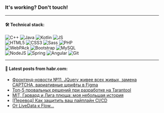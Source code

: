 ### It's working? Don't touch!

---

#### 🛠️ Technical stack:

![C++](https://img.shields.io/badge/C++-informational?logo=c%2B%2B&style=flat&logoColor=white&color=9C033A)
![Java](https://img.shields.io/badge/Java-informational?logo=java&style=flat&logoColor=white&color=007396)
![Kotlin](https://img.shields.io/badge/Kotlin-informational?logo=Kotlin&style=flat&logoColor=white&color=0095D5)
![JS](https://img.shields.io/badge/JS-informational?logo=javaScript&style=flat&logoColor=black&color=F7Df1E) <br>
![HTML5](https://img.shields.io/badge/HTML5-informational?logo=html5&style=flat&logoColor=white&color=E34F26)
![CSS3](https://img.shields.io/badge/CSS3-informational?logo=css3&style=flat&logoColor=white&color=157286)
![Sass](https://img.shields.io/badge/Saas-informational?logo=sass&style=flat&logoColor=white&color=hotpink)
![PHP](https://img.shields.io/badge/PHP-informational?logo=php&style=flat&logoColor=white&color=777BB4) <br>
![WebPAck](https://img.shields.io/badge/WebPack-informational?logo=webPack&style=flat&logoColor=white&color=FF6F00)
![Bootstrap](https://img.shields.io/badge/Bootstrap-informational?logo=Bootstrap&style=flat&logoColor=white&color=7952B3)
![MySQL](https://img.shields.io/badge/MySQL-informational?logo=MySQL&style=flat&logoColor=white&color=00f) <br>
![NodeJS](https://img.shields.io/badge/NodeJS-informational?logo=node.js&style=flat&logoColor=white&color=43853D)
![Spring](https://img.shields.io/badge/Spring-informational?logo=Spring&style=flat&logoColor=white&color=0A9EDC)
![Angular](https://img.shields.io/badge/Vue-informational?logo=vue.js&style=flat&logoColor=white&color=red)
![Git](https://img.shields.io/badge/Git-informational?logo=git&style=flat&logoColor=white&color=darkorange)

___

#### 💬 Latest posts from habr.com:

<!-- BLOG-POST-LIST:START -->
- [Фронтенд-новости №11. JQuery живее всех живых, замена CAPTCHA, вариативные шрифты в Figma](https://habr.com/ru/post/672440/?utm_source=habrahabr&utm_medium=rss&utm_campaign=672440)
- [Топ-5 провальных решений при разработке на Tarantool](https://habr.com/ru/post/672386/?utm_source=habrahabr&utm_medium=rss&utm_campaign=672386)
- [MIT, Гарвард и Лига плюща: моя небольшая история](https://habr.com/ru/post/672422/?utm_source=habrahabr&utm_medium=rss&utm_campaign=672422)
- [[Перевод] Как защитить ваш пайплайн CI/CD](https://habr.com/ru/post/672408/?utm_source=habrahabr&utm_medium=rss&utm_campaign=672408)
- [От LiveData к Flow…](https://habr.com/ru/post/672400/?utm_source=habrahabr&utm_medium=rss&utm_campaign=672400)
<!-- BLOG-POST-LIST:END -->
